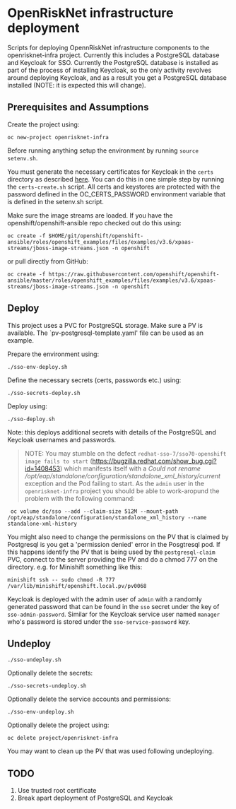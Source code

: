 # OpenRiskNet infrastructure deployment

Scripts for deploying OpennRiskNet infrastructure components to the openrisknet-infra project.
Currently this includes a PostgreSQL database and Keycloak for SSO.
Currently the PostgreSQL database is installed as part of the process of installing Keycloak, so
the only activity revolves around deploying Keycloak, and as a result you get a PostgreSQL database
installed (NOTE: it is expected this will change). 


## Prerequisites and Assumptions

Create the project using:
```
oc new-project openrisknet-infra
```

Before running anything setup the environment by running `source setenv.sh`.

You must generate the necessary certificates for Keycloak in the `certs` directory as described 
[here](../../sso). You can do this in one simple step by running the `certs-create.sh` script. 
All certs and keystores are protected with the password defined in the OC_CERTS_PASSWORD environment 
variable that is defined in the setenv.sh script.

Make sure the image streams are loaded. If you have the openshift/openshift-ansible repo checked out do this using:
```
oc create -f $HOME/git/openshift/openshift-ansible/roles/openshift_examples/files/examples/v3.6/xpaas-streams/jboss-image-streams.json -n openshift
```

or pull directly from GitHub:
```
oc create -f https://raw.githubusercontent.com/openshift/openshift-ansible/master/roles/openshift_examples/files/examples/v3.6/xpaas-streams/jboss-image-streams.json -n openshift
```

## Deploy

This project uses a PVC for PostgreSQL storage. Make sure a PV is available. The `pv-postgresql-template.yaml' file
can be used as an example.


Prepare the environment using:
```
./sso-env-deploy.sh
```

Define the necessary secrets (certs, passwords etc.) using:
```
./sso-secrets-deploy.sh
```

Deploy using:
```
./sso-deploy.sh
```
Note: this deploys additional secrets with details of the PostgreSQL and Keycloak usernames and passwords.

>   NOTE: You may stumble on the defect
    `redhat-sso-7/sso70-openshift image fails to start`
    (https://bugzilla.redhat.com/show_bug.cgi?id=1408453) which manifests
    itself with a _Could not rename /opt/eap/standalone/configuration/standalone_xml_history/current_
    exception and the Pod failing to start. As the `admin` user in the
    `openrisknet-infra` project you should be able to work-aropund the problem
    with the following command:
     
     oc volume dc/sso --add --claim-size 512M --mount-path /opt/eap/standalone/configuration/standalone_xml_history --name standalone-xml-history 

You might also need to change the permissions on the PV that is claimed by Postgresql is you get a 'permission denied'
error in the Posgtresql pod. If this happens identify the PV that is being used by the `postgresql-claim` PVC, connect
to the server providing the PV and do a chmod 777 on the directory. e.g. for Minishift something like this:
```
minishift ssh -- sudo chmod -R 777 /var/lib/minishift/openshift.local.pv/pv0068
```

Keycloak is deployed with the admin user of `admin` with a randomly generated password that can be found in the `sso` secret
under the key of `sso-admin-password`.
Similar for the Keycloak service user named `manager` who's password is stored under the `sso-service-password` key.

     
## Undeploy


```
./sso-undeploy.sh
```

Optionally delete the secrets:
```
./sso-secrets-undeploy.sh
```

Optionally delete the service accounts and permissions:
```
./sso-env-undeploy.sh
```

Optionally delete the project using:
```
oc delete project/openrisknet-infra
```

You may want to clean up the PV that was used following undeploying.

## TODO

1. Use trusted root certificate
1. Break apart deployment of PostgreSQL and Keycloak

